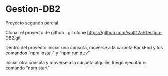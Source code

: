 # Gestion-DB2
Proyecto segundo parcial

Clonar el proyecto de github :
git clone https://github.com/wolf12a/Gestion-DB2.git 

Dentro del proyecto iniciar una consola, moverse a la carpeta BackEnd  y los comandos “npm install” y “npm run dev”

Iniciar otra consola y moverse a la carpeta alquiler, luego ejecutar el comando “npm start”
